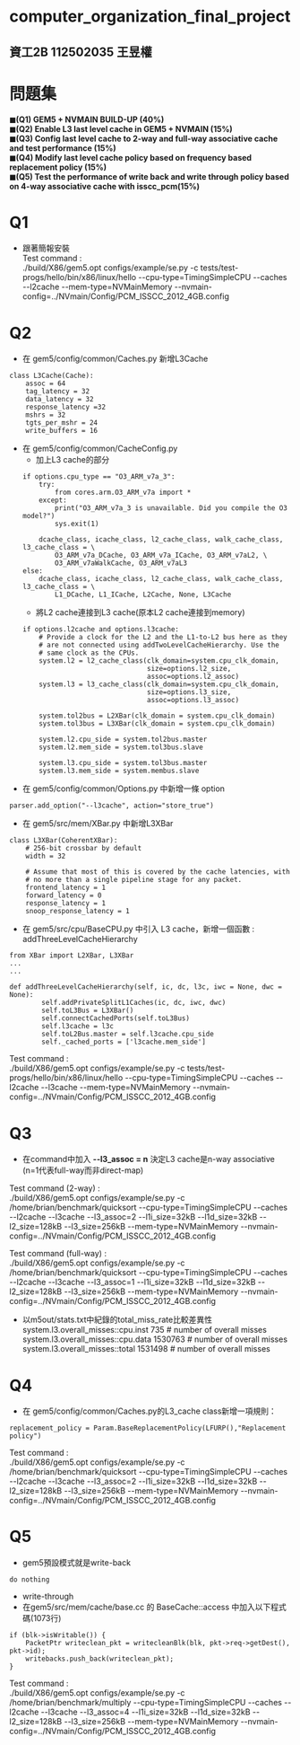 # computer_organization_final_project
## 資工2B 112502035 王昱權

# 問題集

**◼(Q1) GEM5 + NVMAIN BUILD-UP (40%)**    
**◼(Q2) Enable L3 last level cache in GEM5 + NVMAIN (15%)**  
**◼(Q3) Config last level cache to  2-way and full-way associative cache and test performance (15%)**  
**◼(Q4) Modify last level cache policy based on frequency based replacement policy (15%)**  
**◼(Q5) Test the performance of write back and write through policy based on 4-way associative cache with isscc_pcm(15%)** 
# Q1
* 跟著簡報安裝   
Test command :  
./build/X86/gem5.opt configs/example/se.py -c tests/test-progs/hello/bin/x86/linux/hello --cpu-type=TimingSimpleCPU --caches --l2cache --mem-type=NVMainMemory --nvmain-config=../NVmain/Config/PCM_ISSCC_2012_4GB.config

# Q2
* 在 gem5/config/common/Caches.py 新增L3Cache
```
class L3Cache(Cache):
    assoc = 64
    tag_latency = 32
    data_latency = 32
    response_latency =32
    mshrs = 32
    tgts_per_mshr = 24
    write_buffers = 16
```
* 在 gem5/config/common/CacheConfig.py
    * 加上L3 cache的部分
    ```
    if options.cpu_type == "O3_ARM_v7a_3":
        try:
            from cores.arm.O3_ARM_v7a import *
        except:
            print("O3_ARM_v7a_3 is unavailable. Did you compile the O3 model?")
            sys.exit(1)

        dcache_class, icache_class, l2_cache_class, walk_cache_class, l3_cache_class = \
            O3_ARM_v7a_DCache, O3_ARM_v7a_ICache, O3_ARM_v7aL2, \
            O3_ARM_v7aWalkCache, O3_ARM_v7aL3
    else:
        dcache_class, icache_class, l2_cache_class, walk_cache_class, l3_cache_class = \
            L1_DCache, L1_ICache, L2Cache, None, L3Cache

    ```
    * 將L2 cache連接到L3 cache(原本L2 cache連接到memory)
    ```
    if options.l2cache and options.l3cache:
        # Provide a clock for the L2 and the L1-to-L2 bus here as they
        # are not connected using addTwoLevelCacheHierarchy. Use the
        # same clock as the CPUs.
        system.l2 = l2_cache_class(clk_domain=system.cpu_clk_domain,
                                   size=options.l2_size,
                                   assoc=options.l2_assoc)
        system.l3 = l3_cache_class(clk_domain=system.cpu_clk_domain,
                                   size=options.l3_size,
                                   assoc=options.l3_assoc)

        system.tol2bus = L2XBar(clk_domain = system.cpu_clk_domain)
        system.tol3bus = L3XBar(clk_domain = system.cpu_clk_domain)

        system.l2.cpu_side = system.tol2bus.master
        system.l2.mem_side = system.tol3bus.slave

	    system.l3.cpu_side = system.tol3bus.master
        system.l3.mem_side = system.membus.slave
    ```
* 在 gem5/config/common/Options.py 中新增一條 option
```
parser.add_option("--l3cache", action="store_true")
```
* 在 gem5/src/mem/XBar.py 中新增L3XBar
```
class L3XBar(CoherentXBar):
    # 256-bit crossbar by default
    width = 32

    # Assume that most of this is covered by the cache latencies, with
    # no more than a single pipeline stage for any packet.
    frontend_latency = 1
    forward_latency = 0
    response_latency = 1
    snoop_response_latency = 1
```
* 在 gem5/src/cpu/BaseCPU.py 中引入 L3 cache，新增一個函數 : addThreeLevelCacheHierarchy
```
from XBar import L2XBar, L3XBar
...
...

def addThreeLevelCacheHierarchy(self, ic, dc, l3c, iwc = None, dwc = None):
        self.addPrivateSplitL1Caches(ic, dc, iwc, dwc)
        self.toL3Bus = L3XBar()
        self.connectCachedPorts(self.toL3Bus)
        self.l3cache = l3c
        self.toL2Bus.master = self.l3cache.cpu_side
        self._cached_ports = ['l3cache.mem_side']

```
Test command :  
./build/X86/gem5.opt configs/example/se.py -c tests/test-progs/hello/bin/x86/linux/hello --cpu-type=TimingSimpleCPU --caches --l2cache --l3cache --mem-type=NVMainMemory --nvmain-config=../NVmain/Config/PCM_ISSCC_2012_4GB.config

# Q3
* 在command中加入 **--l3_assoc = n** 決定L3 cache是n-way associative  (n=1代表full-way而非direct-map) 
  
Test command (2-way) :   
./build/X86/gem5.opt configs/example/se.py -c /home/brian/benchmark/quicksort --cpu-type=TimingSimpleCPU --caches --l2cache --l3cache --l3_assoc=2 --l1i_size=32kB --l1d_size=32kB --l2_size=128kB --l3_size=256kB --mem-type=NVMainMemory --nvmain-config=../NVmain/Config/PCM_ISSCC_2012_4GB.config

Test command (full-way) :   
./build/X86/gem5.opt configs/example/se.py -c /home/brian/benchmark/quicksort --cpu-type=TimingSimpleCPU --caches --l2cache --l3cache --l3_assoc=1 --l1i_size=32kB --l1d_size=32kB --l2_size=128kB --l3_size=256kB --mem-type=NVMainMemory --nvmain-config=../NVmain/Config/PCM_ISSCC_2012_4GB.config

* 以m5out/stats.txt中紀錄的total_miss_rate比較差異性   
system.l3.overall_misses::cpu.inst                  735                       # number of overall misses   
system.l3.overall_misses::cpu.data              1530763                       # number of overall misses   
system.l3.overall_misses::total                 1531498                       # number of overall misses   

# Q4
* 在 gem5/config/common/Caches.py的L3_cache class新增一項規則：
```
replacement_policy = Param.BaseReplacementPolicy(LFURP(),"Replacement policy")
```
Test command :   
./build/X86/gem5.opt configs/example/se.py -c /home/brian/benchmark/quicksort --cpu-type=TimingSimpleCPU --caches --l2cache --l3cache --l3_assoc=2 --l1i_size=32kB --l1d_size=32kB --l2_size=128kB --l3_size=256kB --mem-type=NVMainMemory --nvmain-config=../NVmain/Config/PCM_ISSCC_2012_4GB.config

# Q5
* gem5預設模式就是write-back
```
do nothing
```
* write-through
* 在gem5/src/mem/cache/base.cc 的 BaseCache::access 中加入以下程式碼(1073行)
```
if (blk->isWritable()) {
    PacketPtr writeclean_pkt = writecleanBlk(blk, pkt->req->getDest(), pkt->id);
    writebacks.push_back(writeclean_pkt);
}
```
Test command :   
./build/X86/gem5.opt configs/example/se.py -c /home/brian/benchmark/multiply --cpu-type=TimingSimpleCPU --caches --l2cache --l3cache --l3_assoc=4 --l1i_size=32kB --l1d_size=32kB --l2_size=128kB --l3_size=256kB --mem-type=NVMainMemory --nvmain-config=../NVmain/Config/PCM_ISSCC_2012_4GB.config

